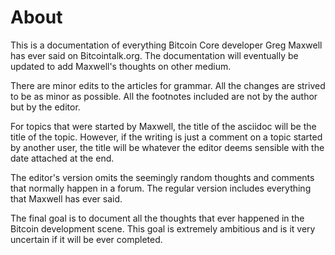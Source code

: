 # About

This is a documentation of everything Bitcoin Core developer Greg 
Maxwell has ever said on Bitcointalk.org. The documentation will 
eventually be updated to add Maxwell's thoughts on other medium.

There are minor edits to the articles for grammar. All the changes 
are strived to be as minor as possible. All the footnotes included are 
not by the author but by the editor.

For topics that were started by Maxwell, the title of the asciidoc will 
be the title of the topic. However, if the writing is just a comment on 
a topic started by another user, the title will be whatever the editor 
deems sensible with the date attached at the end. 

The editor's version omits the seemingly random thoughts and comments that 
normally happen in a forum. The regular version includes everything that 
Maxwell has ever said.

The final goal is to document all the thoughts that ever happened in the 
Bitcoin development scene. This goal is extremely ambitious and is it 
very uncertain if it will be ever completed.

